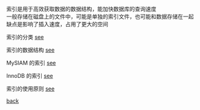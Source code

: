 索引是用于高效获取数据的数据结构，能加快数据库的查询速度  
一般存储在磁盘上的文件中，可能是单独的索引文件，也可能和数据存储在一起  
缺点是影响了插入速度，占用了更大的空间  

索引的分类 [see](10/1.md)  

索引的数据结构 [see](10/2.md)  

MySIAM 的索引 [see](10/3.md)  

InnoDB 的索引 [see](10/4.md)  

索引的使用原则 [see](10/5.md)  

[back](../12.md)  